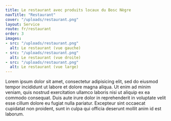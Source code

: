 ```yaml
---
title: Le restaurant avec produits locaux du Bosc Nègre
navTitle: "Restaurant"
cover: "/uploads/restaurant.png"
layout: Service
route: fr/restaurant
order: 3
images:
- src: "/uploads/restaurant.png"
  alt: Le restaurant (vue gauche)
- src: "/uploads/restaurant.png"
  alt: Le restaurant (vue droite)
- src: "/uploads/restaurant.png"
  alt: Le restaurant (vue large)
---
```


Lorem ipsum dolor sit amet, consectetur adipisicing elit, sed do eiusmod tempor incididunt ut labore et dolore magna aliqua. Ut enim ad minim veniam, quis nostrud exercitation ullamco laboris nisi ut aliquip ex ea commodo consequat. Duis aute irure dolor in reprehenderit in voluptate velit esse cillum dolore eu fugiat nulla pariatur. Excepteur sint occaecat cupidatat non proident, sunt in culpa qui officia deserunt mollit anim id est laborum.

